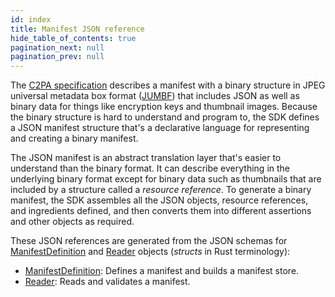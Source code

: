 ```yaml
---
id: index
title: Manifest JSON reference
hide_table_of_contents: true
pagination_next: null
pagination_prev: null
---
```


The [C2PA specification](https://c2pa.org/specifications/specifications/2.1/specs/C2PA_Specification.html#_manifests) describes a manifest with a binary structure in JPEG universal metadata box format ([JUMBF](https://www.iso.org/standard/84635.html)) that includes JSON as well as binary data for things like encryption keys and thumbnail images. Because the binary structure is hard to understand and program to, the SDK defines a JSON manifest structure that's a declarative language for representing and creating a binary manifest.

The JSON manifest is an abstract translation layer that's easier to understand than the binary format. It can describe everything in the underlying binary format except for binary data such as thumbnails that are included by a structure called a _resource reference_. To generate a binary manifest, the SDK assembles all the JSON objects, resource references, and ingredients defined, and then converts them into different assertions and other objects as required.

These JSON references are generated from the JSON schemas for [ManifestDefinition](https://docs.rs/c2pa/latest/c2pa/struct.ManifestDefinition.html) and [Reader](https://docs.rs/c2pa/latest/c2pa/struct.Reader.html) objects (_structs_ in Rust terminology):

- [ManifestDefinition](manifest-def.mdx): Defines a manifest and builds a manifest store.
- [Reader](reader.mdx): Reads and validates a manifest.